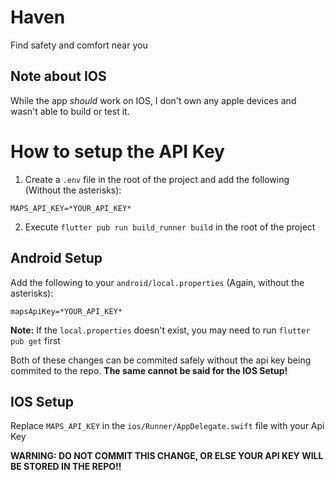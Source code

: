 # Haven
Find safety and comfort near you

## Note about IOS
While the app _should_ work on IOS, I don't own any apple devices and wasn't able to build or test it.

# How to setup the API Key

1. Create a `.env` file in the root of the project and add the following (Without the asterisks):
```
MAPS_API_KEY=*YOUR_API_KEY*
```

2. Execute `flutter pub run build_runner build` in the root of the project

## Android Setup
Add the following to your `android/local.properties` (Again, without the asterisks):
```
mapsApiKey=*YOUR_API_KEY*
```
**Note:** If the `local.properties` doesn't exist, you may need to run `flutter pub get` first


Both of these changes can be commited safely without the api key being commited to the repo. **The same cannot be said for the IOS Setup!**

## IOS Setup
Replace `MAPS_API_KEY` in the `ios/Runner/AppDelegate.swift` file with your Api Key


**WARNING: DO NOT COMMIT THIS CHANGE, OR ELSE YOUR API KEY WILL BE STORED IN THE REPO!!**